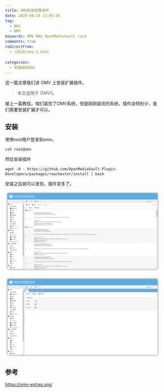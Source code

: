 ```yaml
---
title: OMV安装拓展插件
date: 2020-08-28 13:05:30
tag: 
  - NAS
  - OMV
keywords: OMV NAS OpenMediaVault raid
comments: true
redirectFrom:
  - /2020/omv-2.html

categories: 
  - 软路由和NAS
---
```


这一篇文章我们讲 OMV 上安装扩展插件。

<!-- more -->

> 本文适用于 OMV5。

接上一篇教程，咱们装完了OMV系统，但是刚刚装完的系统，插件会特别少，我们需要安装扩展才可以。

## 安装

使用root用户登录到omv。

```
ssh root@omv
```

然后安装插件

```
wget -O - https://github.com/OpenMediaVault-Plugin-Developers/packages/raw/master/install | bash
```

安装之后就可以发现，插件变多了。

![插件](./img/08/200828_101711_msedge_lxgB.png)

![插件](./img/08/200828_101727_msedge_9bD8.png)


## 参考

https://omv-extras.org/